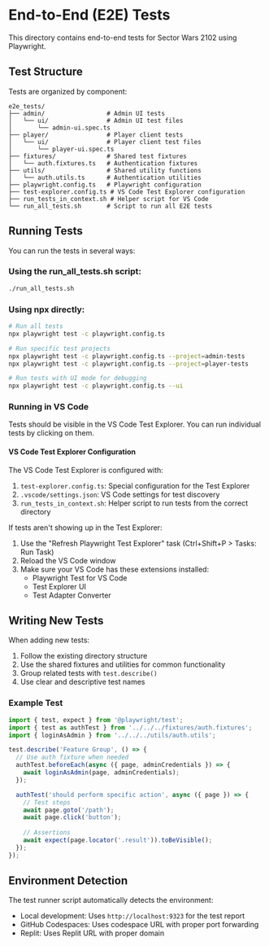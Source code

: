 # End-to-End (E2E) Tests

This directory contains end-to-end tests for Sector Wars 2102 using Playwright.

## Test Structure

Tests are organized by component:

```
e2e_tests/
├── admin/                 # Admin UI tests
│   └── ui/                # Admin UI test files
│       └── admin-ui.spec.ts
├── player/                # Player client tests
│   └── ui/                # Player client test files
│       └── player-ui.spec.ts
├── fixtures/              # Shared test fixtures
│   └── auth.fixtures.ts   # Authentication fixtures
├── utils/                 # Shared utility functions
│   └── auth.utils.ts      # Authentication utilities
├── playwright.config.ts   # Playwright configuration
├── test-explorer.config.ts # VS Code Test Explorer configuration
├── run_tests_in_context.sh # Helper script for VS Code
└── run_all_tests.sh       # Script to run all E2E tests
```

## Running Tests

You can run the tests in several ways:

### Using the run_all_tests.sh script:

```bash
./run_all_tests.sh
```

### Using npx directly:

```bash
# Run all tests
npx playwright test -c playwright.config.ts

# Run specific test projects
npx playwright test -c playwright.config.ts --project=admin-tests
npx playwright test -c playwright.config.ts --project=player-tests

# Run tests with UI mode for debugging
npx playwright test -c playwright.config.ts --ui
```

### Running in VS Code
Tests should be visible in the VS Code Test Explorer. You can run individual tests by clicking on them.

#### VS Code Test Explorer Configuration

The VS Code Test Explorer is configured with:

1. `test-explorer.config.ts`: Special configuration for the Test Explorer
2. `.vscode/settings.json`: VS Code settings for test discovery
3. `run_tests_in_context.sh`: Helper script to run tests from the correct directory

If tests aren't showing up in the Test Explorer:

1. Use the "Refresh Playwright Test Explorer" task (Ctrl+Shift+P > Tasks: Run Task)
2. Reload the VS Code window
3. Make sure your VS Code has these extensions installed:
   - Playwright Test for VS Code
   - Test Explorer UI
   - Test Adapter Converter

## Writing New Tests

When adding new tests:

1. Follow the existing directory structure
2. Use the shared fixtures and utilities for common functionality
3. Group related tests with `test.describe()`
4. Use clear and descriptive test names

### Example Test

```typescript
import { test, expect } from '@playwright/test';
import { test as authTest } from '../../../fixtures/auth.fixtures';
import { loginAsAdmin } from '../../../utils/auth.utils';

test.describe('Feature Group', () => {
  // Use auth fixture when needed
  authTest.beforeEach(async ({ page, adminCredentials }) => {
    await loginAsAdmin(page, adminCredentials);
  });

  authTest('should perform specific action', async ({ page }) => {
    // Test steps
    await page.goto('/path');
    await page.click('button');
    
    // Assertions
    await expect(page.locator('.result')).toBeVisible();
  });
});
```

## Environment Detection

The test runner script automatically detects the environment:

- Local development: Uses `http://localhost:9323` for the test report
- GitHub Codespaces: Uses codespace URL with proper port forwarding
- Replit: Uses Replit URL with proper domain
